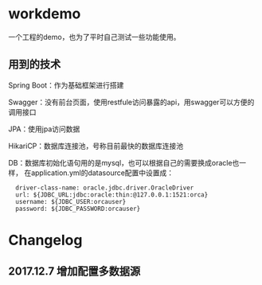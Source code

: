 # workdemo

一个工程的demo，也为了平时自己测试一些功能使用。

## 用到的技术

Spring Boot：作为基础框架进行搭建

Swagger：没有前台页面，使用restfule访问暴露的api，用swagger可以方便的调用接口

JPA：使用jpa访问数据

HikariCP：数据库连接池，号称目前最快的数据库连接池

DB：数据库初始化语句用的是mysql，也可以根据自己的需要换成oracle也一样，
在application.yml的datasource配置中设置成：

      driver-class-name: oracle.jdbc.driver.OracleDriver
      url: ${JDBC_URL:jdbc:oracle:thin:@127.0.0.1:1521:orca}
      username: ${JDBC_USER:orcauser}
      password: ${JDBC_PASSWORD:orcauser}

# Changelog

## 2017.12.7 增加配置多数据源
